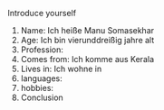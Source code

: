 Introduce yourself
1.  Name: Ich heiße Manu Somasekhar
2. Age: Ich bin vier­und­dreißig jahre alt
3. Profession: 
4. Comes from: Ich komme aus Kerala
5. Lives in: Ich wohne in 
6. languages:
7. hobbies:
8. Conclusion
